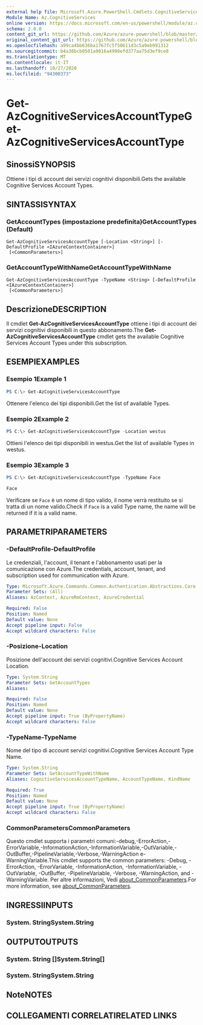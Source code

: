 ```yaml
---
external help file: Microsoft.Azure.PowerShell.Cmdlets.CognitiveServices.dll-Help.xml
Module Name: Az.CognitiveServices
online version: https://docs.microsoft.com/en-us/powershell/module/az.cognitiveservices/get-azcognitiveservicesaccounttype
schema: 2.0.0
content_git_url: https://github.com/Azure/azure-powershell/blob/master/src/CognitiveServices/CognitiveServices/help/Get-AzCognitiveServicesAccountType.md
original_content_git_url: https://github.com/Azure/azure-powershell/blob/master/src/CognitiveServices/CognitiveServices/help/Get-AzCognitiveServicesAccountType.md
ms.openlocfilehash: a99ca4bb636ba1767fc5f50611d3c5a9eb991312
ms.sourcegitcommit: b4a38bcb0501a9016a4998efd377aa75d3ef9ce8
ms.translationtype: MT
ms.contentlocale: it-IT
ms.lasthandoff: 10/27/2020
ms.locfileid: "94300373"
---
```

# <span data-ttu-id="efd6b-101">Get-AzCognitiveServicesAccountType</span><span class="sxs-lookup"><span data-stu-id="efd6b-101">Get-AzCognitiveServicesAccountType</span></span>

## <span data-ttu-id="efd6b-102">Sinossi</span><span class="sxs-lookup"><span data-stu-id="efd6b-102">SYNOPSIS</span></span>
<span data-ttu-id="efd6b-103">Ottiene i tipi di account dei servizi cognitivi disponibili.</span><span class="sxs-lookup"><span data-stu-id="efd6b-103">Gets the available Cognitive Services Account Types.</span></span>

## <span data-ttu-id="efd6b-104">SINTASSI</span><span class="sxs-lookup"><span data-stu-id="efd6b-104">SYNTAX</span></span>

### <span data-ttu-id="efd6b-105">GetAccountTypes (impostazione predefinita)</span><span class="sxs-lookup"><span data-stu-id="efd6b-105">GetAccountTypes (Default)</span></span>
```
Get-AzCognitiveServicesAccountType [-Location <String>] [-DefaultProfile <IAzureContextContainer>]
 [<CommonParameters>]
```

### <span data-ttu-id="efd6b-106">GetAccountTypeWithName</span><span class="sxs-lookup"><span data-stu-id="efd6b-106">GetAccountTypeWithName</span></span>
```
Get-AzCognitiveServicesAccountType -TypeName <String> [-DefaultProfile <IAzureContextContainer>]
 [<CommonParameters>]
```

## <span data-ttu-id="efd6b-107">Descrizione</span><span class="sxs-lookup"><span data-stu-id="efd6b-107">DESCRIPTION</span></span>
<span data-ttu-id="efd6b-108">Il cmdlet **Get-AzCognitiveServicesAccountType** ottiene i tipi di account dei servizi cognitivi disponibili in questo abbonamento.</span><span class="sxs-lookup"><span data-stu-id="efd6b-108">The **Get-AzCognitiveServicesAccountType** cmdlet gets the available Cognitive Services Account Types under this subscription.</span></span>

## <span data-ttu-id="efd6b-109">ESEMPI</span><span class="sxs-lookup"><span data-stu-id="efd6b-109">EXAMPLES</span></span>

### <span data-ttu-id="efd6b-110">Esempio 1</span><span class="sxs-lookup"><span data-stu-id="efd6b-110">Example 1</span></span>
```powershell
PS C:\> Get-AzCognitiveServicesAccountType
```

<span data-ttu-id="efd6b-111">Ottenere l'elenco dei tipi disponibili.</span><span class="sxs-lookup"><span data-stu-id="efd6b-111">Get the list of available Types.</span></span>

### <span data-ttu-id="efd6b-112">Esempio 2</span><span class="sxs-lookup"><span data-stu-id="efd6b-112">Example 2</span></span>
```powershell
PS C:\> Get-AzCognitiveServicesAccountType -Location westus
```

<span data-ttu-id="efd6b-113">Ottieni l'elenco dei tipi disponibili in westus.</span><span class="sxs-lookup"><span data-stu-id="efd6b-113">Get the list of available Types in westus.</span></span>

### <span data-ttu-id="efd6b-114">Esempio 3</span><span class="sxs-lookup"><span data-stu-id="efd6b-114">Example 3</span></span>
```powershell
PS C:\> Get-AzCognitiveServicesAccountType -TypeName Face

Face
```

<span data-ttu-id="efd6b-115">Verificare se `Face` è un nome di tipo valido, il nome verrà restituito se si tratta di un nome valido.</span><span class="sxs-lookup"><span data-stu-id="efd6b-115">Check if `Face` is a valid Type name, the name will be returned if it is a valid name.</span></span>

## <span data-ttu-id="efd6b-116">PARAMETRI</span><span class="sxs-lookup"><span data-stu-id="efd6b-116">PARAMETERS</span></span>

### <span data-ttu-id="efd6b-117">-DefaultProfile</span><span class="sxs-lookup"><span data-stu-id="efd6b-117">-DefaultProfile</span></span>
<span data-ttu-id="efd6b-118">Le credenziali, l'account, il tenant e l'abbonamento usati per la comunicazione con Azure.</span><span class="sxs-lookup"><span data-stu-id="efd6b-118">The credentials, account, tenant, and subscription used for communication with Azure.</span></span>

```yaml
Type: Microsoft.Azure.Commands.Common.Authentication.Abstractions.Core.IAzureContextContainer
Parameter Sets: (All)
Aliases: AzContext, AzureRmContext, AzureCredential

Required: False
Position: Named
Default value: None
Accept pipeline input: False
Accept wildcard characters: False
```

### <span data-ttu-id="efd6b-119">-Posizione</span><span class="sxs-lookup"><span data-stu-id="efd6b-119">-Location</span></span>
<span data-ttu-id="efd6b-120">Posizione dell'account dei servizi cognitivi.</span><span class="sxs-lookup"><span data-stu-id="efd6b-120">Cognitive Services Account Location.</span></span>

```yaml
Type: System.String
Parameter Sets: GetAccountTypes
Aliases:

Required: False
Position: Named
Default value: None
Accept pipeline input: True (ByPropertyName)
Accept wildcard characters: False
```

### <span data-ttu-id="efd6b-121">-TypeName</span><span class="sxs-lookup"><span data-stu-id="efd6b-121">-TypeName</span></span>
<span data-ttu-id="efd6b-122">Nome del tipo di account servizi cognitivi.</span><span class="sxs-lookup"><span data-stu-id="efd6b-122">Cognitive Services Account Type Name.</span></span>

```yaml
Type: System.String
Parameter Sets: GetAccountTypeWithName
Aliases: CognitiveServicesAccountTypeName, AccountTypeName, KindName

Required: True
Position: Named
Default value: None
Accept pipeline input: True (ByPropertyName)
Accept wildcard characters: False
```

### <span data-ttu-id="efd6b-123">CommonParameters</span><span class="sxs-lookup"><span data-stu-id="efd6b-123">CommonParameters</span></span>
<span data-ttu-id="efd6b-124">Questo cmdlet supporta i parametri comuni:-debug,-ErrorAction,-ErrorVariable,-InformationAction,-InformationVariable,-OutVariable,-OutBuffer,-PipelineVariable,-Verbose,-WarningAction e-WarningVariable.</span><span class="sxs-lookup"><span data-stu-id="efd6b-124">This cmdlet supports the common parameters: -Debug, -ErrorAction, -ErrorVariable, -InformationAction, -InformationVariable, -OutVariable, -OutBuffer, -PipelineVariable, -Verbose, -WarningAction, and -WarningVariable.</span></span> <span data-ttu-id="efd6b-125">Per altre informazioni, Vedi [about_CommonParameters](http://go.microsoft.com/fwlink/?LinkID=113216).</span><span class="sxs-lookup"><span data-stu-id="efd6b-125">For more information, see [about_CommonParameters](http://go.microsoft.com/fwlink/?LinkID=113216).</span></span>

## <span data-ttu-id="efd6b-126">INGRESSI</span><span class="sxs-lookup"><span data-stu-id="efd6b-126">INPUTS</span></span>

### <span data-ttu-id="efd6b-127">System. String</span><span class="sxs-lookup"><span data-stu-id="efd6b-127">System.String</span></span>

## <span data-ttu-id="efd6b-128">OUTPUT</span><span class="sxs-lookup"><span data-stu-id="efd6b-128">OUTPUTS</span></span>

### <span data-ttu-id="efd6b-129">System. String []</span><span class="sxs-lookup"><span data-stu-id="efd6b-129">System.String[]</span></span>

### <span data-ttu-id="efd6b-130">System. String</span><span class="sxs-lookup"><span data-stu-id="efd6b-130">System.String</span></span>

## <span data-ttu-id="efd6b-131">Note</span><span class="sxs-lookup"><span data-stu-id="efd6b-131">NOTES</span></span>

## <span data-ttu-id="efd6b-132">COLLEGAMENTI CORRELATI</span><span class="sxs-lookup"><span data-stu-id="efd6b-132">RELATED LINKS</span></span>
